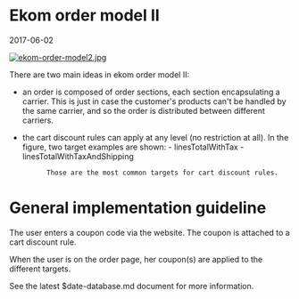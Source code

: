 Ekom order model II
==========================
2017-06-02



[![ekom-order-model2.jpg](https://s19.postimg.org/c5h38v6qr/ekom-order-model2.jpg)](https://postimg.org/image/l0hxjdvj3/)



There are two main ideas in ekom order model II:


- an order is composed of order sections, each section encapsulating a carrier.
            This is just in case the customer's products can't be handled by the same carrier,
            and so the order is distributed between different carriers.
              
- the cart discount rules can apply at any level (no restriction at all).
            In the figure, two target examples are shown:
                - linesTotalWithTax
                - linesTotalWithTaxAndShipping
                
            Those are the most common targets for cart discount rules.
                            
                            
                            
                            
General implementation guideline
=================================

The user enters a coupon code via the website.
The coupon is attached to a cart discount rule.

When the user is on the order page, her coupon(s) are applied to the different targets.

See the latest $date-database.md document for more information.
                            
                            
                            
                            
              
